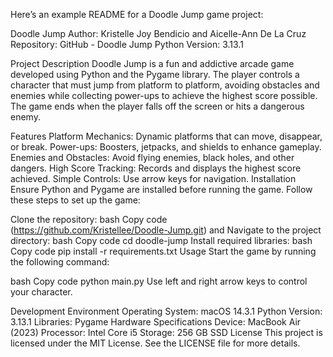 
Here’s an example README for a Doodle Jump game project:

Doodle Jump
Author: Kristelle Joy Bendicio and Aicelle-Ann De La Cruz
Repository: GitHub - Doodle Jump
Python Version: 3.13.1

Project Description
Doodle Jump is a fun and addictive arcade game developed using Python and the Pygame library. The player controls a character that must jump from platform to platform, avoiding obstacles and enemies while collecting power-ups to achieve the highest score possible. The game ends when the player falls off the screen or hits a dangerous enemy.

Features
Platform Mechanics: Dynamic platforms that can move, disappear, or break.
Power-ups: Boosters, jetpacks, and shields to enhance gameplay.
Enemies and Obstacles: Avoid flying enemies, black holes, and other dangers.
High Score Tracking: Records and displays the highest score achieved.
Simple Controls: Use arrow keys for navigation.
Installation
Ensure Python and Pygame are installed before running the game.
Follow these steps to set up the game:

Clone the repository:
bash
Copy code
(https://github.com/Kristellee/Doodle-Jump.git) and 
Navigate to the project directory:
bash
Copy code
cd doodle-jump
Install required libraries:
bash
Copy code
pip install -r requirements.txt
Usage
Start the game by running the following command:

bash
Copy code
python main.py
Use left and right arrow keys to control your character.

Development Environment
Operating System: macOS 14.3.1
Python Version: 3.13.1
Libraries: Pygame
Hardware Specifications
Device: MacBook Air (2023)
Processor: Intel Core i5
Storage: 256 GB SSD
License
This project is licensed under the MIT License. See the LICENSE file for more details.
